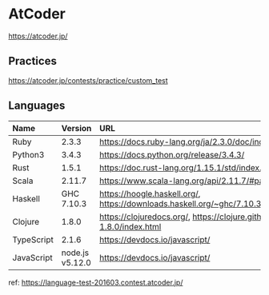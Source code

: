# AtCoder

https://atcoder.jp/

## Practices

https://atcoder.jp/contests/practice/custom_test

## Languages

| Name | Version | URL |
|:---|:---|:---|
| Ruby | 2.3.3 | https://docs.ruby-lang.org/ja/2.3.0/doc/index.html |
| Python3  | 3.4.3 | https://docs.python.org/release/3.4.3/ |
| Rust | 1.5.1 | https://doc.rust-lang.org/1.15.1/std/index.html |
| Scala  | 2.11.7 | https://www.scala-lang.org/api/2.11.7/#package |
| Haskell  | GHC 7.10.3 | https://hoogle.haskell.org/, <https://downloads.haskell.org/~ghc/7.10.3/docs/html/libraries/index.html> | 
| Clojure  | 1.8.0 | https://clojuredocs.org/, https://clojure.github.io/clojure/branch-clojure-1.8.0/index.html |
| TypeScript | 2.1.6 | https://devdocs.io/javascript/ |
| JavaScript | node.js v5.12.0 | https://devdocs.io/javascript/ |

ref: https://language-test-201603.contest.atcoder.jp/
